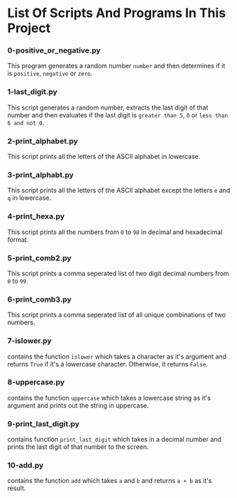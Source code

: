 # List Of Scripts And Programs In This Project

### 0-positive_or_negative.py
This program generates a random number `number` and then determines if it is `positive`, `negative` or `zero`.

### 1-last_digit.py
This script generates a random number, extracts the last digit of that number and then evaluates if the last digit is `greater than 5`, `0` or `less than 6 and not 0`.

### 2-print_alphabet.py
This script prints all the letters of the ASCII alphabet in lowercase.

### 3-print_alphabt.py
This script prints all the letters of the ASCII alphabet except the letters `e` and `q` in lowercase.

### 4-print_hexa.py
This script prints all the numbers from `0` to `98` in decimal and hexadecimal format.

### 5-print_comb2.py
This script prints a comma seperated list of two digit decimal numbers from `0` to `99`.

### 6-print_comb3.py
This script prints a comma seperated list of all unique combinations of two numbers.

### 7-islower.py
contains the function `islower` which takes a character as it's argument and returns `True` if it's a lowercase character. Otherwise, it returns `False`.

### 8-uppercase.py
contains the function `uppercase` which takes a lowercase string as it's argument and prints out the string in uppercase.

### 9-print_last_digit.py
contains function `print_last_digit` which takes in a decimal number and prints the last digit of that number to the screen.

### 10-add.py
contains the function `add` which takes `a` and `b` and returns `a + b` as it's result.

